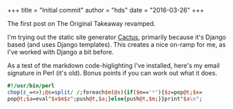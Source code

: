 +++
title = "Initial commit"
author = "hds"
date = "2016-03-26"
+++

The first post on The Original Takeaway revamped.

I'm trying out the static site generator [Cactus](https://github.com/koenbok/Cactus), primarily because it's Django based (and uses Django templates). This creates a nice on-ramp for me, as I've worked with Django a bit before.

As a test of the markdown code-higlighting I've installed, here's my email signature in Perl (it's old). Bonus points if you can work out what it does.

```perl
#!/usr/bin/perl
chop($_=<>);@s=split/ /;foreach$m(@s){if($m=='*'){$z=pop@t;$x=
pop@t;$a=eval"$x$m$z";push@t,$a;}else{push@t,$m;}}print"$a\n";
```

